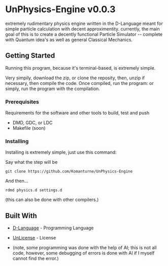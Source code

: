 # UnPhysics-Engine v0.0.3

extremely rudimentary physics engine written in the D-Language meant for simple particle calculation with decent approximentity.
currently, the main goal of this is to create a decently functional Particle Simulator -- complete with Quantum idea's as well as general Classical Mechanics.

## Getting Started

Running this program, because it's terminal-based, is extremely simple.

Very simpily, download the zip, or clone the reposity, then, unzip if necessary, then compile the code.
Once compiled, run the program: or simply, run the program with the compilation.

### Prerequisites

Requirements for the software and other tools to build, test and push 
- DMD, GDC, or LDC
- Makefile (soon)

### Installing

Installing is extremely simple, just use this command:

Say what the step will be

    git clone https://github.com/Komanturne/UnPhysics-Engine

And then...

    rdmd physics.d settings.d

(this can also be done with other compilers.)

## Built With

  - [D-Language](https://dlang.org/) - Programming Language
  - [UnLicense](https://creativecommons.org/) - License

  - (note, some programming was done with the help of AI; this is not all code, however, some debugging of errors is done with AI if I myself cannot find the error.)
